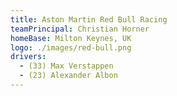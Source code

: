 ```yaml
---
title: Aston Martin Red Bull Racing
teamPrincipal: Christian Horner
homeBase: Milton Keynes, UK
logo: ./images/red-bull.png
drivers:
  - (33) Max Verstappen
  - (23) Alexander Albon
---
```

